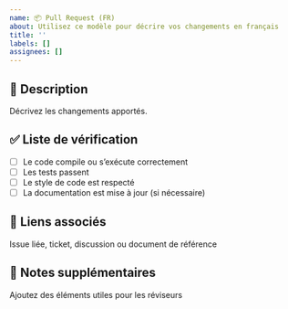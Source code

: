 ```yaml
---
name: 📦 Pull Request (FR)
about: Utilisez ce modèle pour décrire vos changements en français
title: ''
labels: []
assignees: []
---
```


## 📄 Description
Décrivez les changements apportés.

## ✅ Liste de vérification
- [ ] Le code compile ou s’exécute correctement
- [ ] Les tests passent
- [ ] Le style de code est respecté
- [ ] La documentation est mise à jour (si nécessaire)

## 📎 Liens associés
Issue liée, ticket, discussion ou document de référence

## 🧠 Notes supplémentaires
Ajoutez des éléments utiles pour les réviseurs
